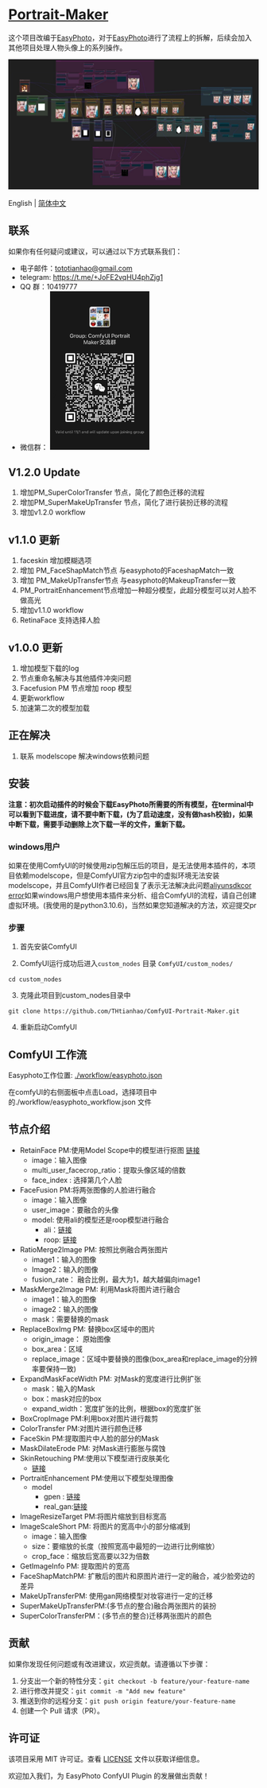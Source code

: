 # [Portrait-Maker](https://github.com/THtianhao/ComfyUI-Portrait-Maker)

这个项目改编于[EasyPhoto](https://github.com/aigc-apps/sd-webui-EasyPhoto)，对于[EasyPhoto](https://github.com/aigc-apps/sd-webui-EasyPhoto)进行了流程上的拆解，后续会加入其他项目处理人物头像上的系列操作。

![](./images/easyphoto.jpg)

English | [简体中文](./README_zh-CN.md)

## 联系

如果你有任何疑问或建议，可以通过以下方式联系我们：

- 电子邮件：tototianhao@gmail.com
- telegram: https://t.me/+JoFE2vqHU4phZjg1
- QQ 群：10419777
- 微信群： <img src="./images/wechat.jpg" width="200">

## V1.2.0 Update
1. 增加PM_SuperColorTransfer 节点，简化了颜色迁移的流程
2. 增加PM_SuperMakeUpTransfer 节点，简化了进行装扮迁移的流程
3. 增加v1.2.0 workflow 

## v1.1.0 更新
1. faceskin 增加模糊选项
2. 增加 PM_FaceShapMatch节点 与easyphoto的FaceshapMatch一致
3. 增加 PM_MakeUpTransfer节点 与easyphoto的MakeupTransfer一致
4. PM_PortraitEnhancement节点增加一种超分模型，此超分模型可以对人脸不做高光
5. 增加v1.1.0 workflow
6. RetinaFace 支持选择人脸

## v1.0.0 更新

1. 增加模型下载的log
2. 节点重命名解决与其他插件冲突问题
3. Facefusion PM 节点增加 roop 模型
4. 更新workflow
5. 加速第二次的模型加载

## 正在解决
1. 联系 modelscope 解决windows依赖问题


## 安装

**注意：初次启动插件的时候会下载EasyPhoto所需要的所有模型，在terminal中可以看到下载进度，请不要中断下载，(为了启动速度，没有做hash校验)，如果中断下载，需要手动删除上次下载一半的文件，重新下载。**

### windows用户

如果在使用ComfyUI的时候使用zip包解压后的项目，是无法使用本插件的，本项目依赖modelscope，但是ComfyUI官方zip包中的虚拟环境无法安装modelscope，并且ComfyUI作者已经回复了表示无法解决此问题[aliyunsdkcor error](https://github.com/ltdrdata/ComfyUI-Impact-Pack/issues/223)如果windows用户想使用本插件来分析、组合ComfyUI的流程，请自己创建虚拟环境。(我使用的是python3.10.6)，当然如果您知道解决的方法，欢迎提交pr

### 步骤
1. 首先安装ComfyUI

2. ComfyUI运行成功后进入`custom_nodes` 目录 `ComfyUI/custom_nodes/`

```
cd custom_nodes
```

3. 克隆此项目到custom_nodes目录中

```
git clone https://github.com/THtianhao/ComfyUI-Portrait-Maker.git
```

4. 重新启动ComfyUI

## ComfyUI 工作流

Easyphoto工作位置: [./workflow/easyphoto.json](./workflows/easyphoto.json )

在comfyUI的右侧面板中点击Load，选择项目中的./workflow/easyphoto_workflow.json 文件


## 节点介绍

* RetainFace PM:使用Model Scope中的模型进行抠图 [链接](https://www.modelscope.cn/models/damo/cv_resnet50_face-detection_retinaface/summary)
	* image：输入图像
	* multi_user_facecrop_ratio：提取头像区域的倍数
    * face_index : 选择第几个人脸
* FaceFusion PM:将两张图像的人脸进行融合
	* image：输入图像
	* user_image：要融合的头像
    * model: 使用ali的模型还是roop模型进行融合
      * ali：[链接](https://www.modelscope.cn/models/damo/cv_unet-image-face-fusion_damo/summary)
      * roop: [链接](https://github.com/deepinsight/insightface)
* RatioMerge2Image PM: 按照比例融合两张图片
	* image1：输入的图像
	* Image2：输入的图像
	* fusion_rate： 融合比例，最大为1，越大越偏向image1
* MaskMerge2Image PM: 利用Mask将图片进行融合
	* image1：输入的图像
	* image2：输入的图像
	* mask：需要替换的mask
* ReplaceBoxImg PM: 替换box区域中的图片
	* origin_image： 原始图像
	* box_area：区域
	* replace_image：区域中要替换的图像(box_area和replace_image的分辨率要保持一致)
* ExpandMaskFaceWidth PM: 对Mask的宽度进行比例扩张
	* mask：输入的Mask
	* box：mask对应的box
	* expand_width：宽度扩张的比例，根据box的宽度扩张
* BoxCropImage PM:利用box对图片进行裁剪
* ColorTransfer PM:对图片进行颜色迁移
* FaceSkin PM:提取图片中人脸的部分的Mask
* MaskDilateErode PM: 对Mask进行膨胀与腐蚀
* SkinRetouching PM:使用以下模型进行皮肤美化
  * [链接](https://www.modelscope.cn/models/damo/cv_unet_skin-retouching/summary)
* PortraitEnhancement PM:使用以下模型处理图像
  * model
    * gpen : [链接](https://www.modelscope.cn/models/damo/cv_gpen_image-portrait-enhancement/summary)
    * real_gan:[链接](https://www.modelscope.cn/models/bubbliiiing/cv_rrdb_image-super-resolution_x2/summary)
* ImageResizeTarget PM:将图片缩放到目标宽高
* ImageScaleShort PM: 将图片的宽高中小的部分缩减到
	* image：输入图像
	* size：要缩放的长度（按照宽高中最短的一边进行比例缩放）
	* crop_face：缩放后宽高要以32为倍数
* GetImageInfo PM: 提取图片的宽高
* FaceShapMatchPM: 扩散后的图片和原图片进行一定的融合，减少脸旁边的差异
* MakeUpTransferPM: 使用gan网络模型对妆容进行一定的迁移
* SuperMakeUpTransferPM:(多节点的整合)融合两张图片的装扮
* SuperColorTransferPM：(多节点的整合)迁移两张图片的颜色

## 贡献

如果你发现任何问题或有改进建议，欢迎贡献。请遵循以下步骤：

1. 分支出一个新的特性分支：`git checkout -b feature/your-feature-name`
2. 进行修改并提交：`git commit -m "Add new feature"`
3. 推送到你的远程分支：`git push origin feature/your-feature-name`
4. 创建一个 Pull 请求（PR）。

## 许可证

该项目采用 MIT 许可证。查看 [LICENSE](LICENSE) 文件以获取详细信息。



欢迎加入我们，为 EasyPhoto ConfyUI Plugin 的发展做出贡献！
